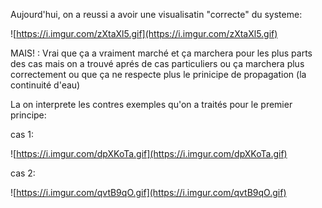 Aujourd'hui, on a reussi a avoir une visualisatin "correcte" du systeme:

![https://i.imgur.com/zXtaXl5.gif](https://i.imgur.com/zXtaXl5.gif)

MAIS! : Vrai que ça a vraiment marché et ça marchera pour les plus parts des cas mais on a trouvé aprés de cas particuliers ou ça marchera plus correctement ou que ça ne respecte plus le prinicipe de propagation (la continuité d'eau)

La on interprete les contres exemples qu'on a traités pour le premier principe: 

cas 1:

![https://i.imgur.com/dpXKoTa.gif](https://i.imgur.com/dpXKoTa.gif)

cas 2:

![https://i.imgur.com/qvtB9qO.gif](https://i.imgur.com/qvtB9qO.gif)

